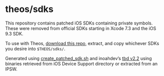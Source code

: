 # theos/sdks
This repository contains patched iOS SDKs containing private symbols. These were removed from official SDKs starting in Xcode 7.3 and the iOS 9.3 SDK.

To use with Theos, [download this repo](https://github.com/theos/sdks/archive/master.zip), extract, and copy whichever SDKs you desire into `$THEOS/sdks/`.

Generated using [create_patched_sdk.sh](tools/create_patched_sdk.sh) and inoahdev’s [tbd v2.2](https://github.com/inoahdev/tbd/releases/tag/2.2) using binaries retrieved from iOS Device Support directory or extracted from an IPSW.
